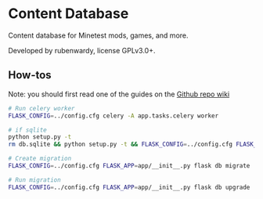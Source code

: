 # Content Database

Content database for Minetest mods, games, and more.

Developed by rubenwardy, license GPLv3.0+.

## How-tos

Note: you should first read one of the guides on the [Github repo wiki](https://github.com/minetest/contentdb/wiki)

```sh
# Run celery worker
FLASK_CONFIG=../config.cfg celery -A app.tasks.celery worker

# if sqlite
python setup.py -t
rm db.sqlite && python setup.py -t && FLASK_CONFIG=../config.cfg FLASK_APP=app/__init__.py flask db stamp head

# Create migration
FLASK_CONFIG=../config.cfg FLASK_APP=app/__init__.py flask db migrate

# Run migration
FLASK_CONFIG=../config.cfg FLASK_APP=app/__init__.py flask db upgrade
```
